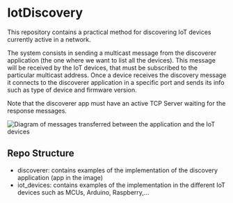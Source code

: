 # IotDiscovery

This repository contains a practical method for discovering IoT devices currently active in a network.

The system consists in sending a multicast message from the discoverer application (the one where we want to list all the devices). This message will be received by the IoT devices, that must be subscribed to the particular multicast address. Once a device receives the discovery message it connects to the discoverer application in a specific port and sends its info such as type of device and firmware version.

Note that the discoverer app must have an active TCP Server waiting for the response messages.

![Diagram of messages transferred between the application and the IoT devices](https://image.ibb.co/hDjVGm/discovery.png)

## Repo Structure

* discoverer: contains examples of the implementation of the discovery application (app in the image)
* iot_devices: contains examples of the implementation in the different IoT devices such as MCUs, Arduino, Raspberry,...